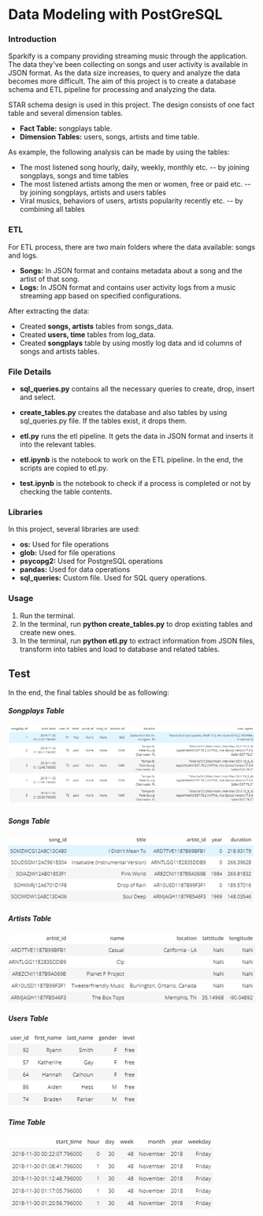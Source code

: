 # Data Modeling with PostGreSQL

### Introduction

Sparkify is a company providing streaming music through the application. The data they've been collecting on songs and user activity is available in JSON format. As the data size increases, to query and analyze the data becomes more difficult. The aim of this project is to create a database schema and ETL pipeline for processing and analyzing the data.

STAR schema design is used in this project. The design consists of one fact table and several dimension tables.

- **Fact Table:** songplays table.
- **Dimension Tables:** users, songs, artists and time table.

As example, the following analysis can be made by using the tables:

- The most listened song hourly, daily, weekly, monthly etc. -- by joining songplays, songs and time tables
- The most listened artists among the men or women, free or paid etc. -- by joining songplays, artists and users tables
- Viral musics, behaviors of users, artists popularity recently etc. -- by combining all tables

### ETL

For ETL process, there are two main folders where the data available: songs and logs. 

- **Songs:** In JSON format and contains metadata about a song and the artist of that song.
- **Logs:** In JSON format and contains user activity logs from a music streaming app based on specified configurations.

After extracting the data: 
- Created **songs, artists** tables from songs_data.
- Created **users, time** tables from log_data.
- Created **songplays** table by using mostly log data and id columns of songs and artists tables.

### File Details

- **sql_queries.py** contains all the necessary queries to create, drop, insert and select.
- **create_tables.py** creates the database and also tables by using sql_queries.py file. If the tables exist, it drops them.
- **etl.py** runs the etl pipeline. It gets the data in JSON format and inserts it into the relevant tables.

- **etl.ipynb** is the notebook to work on the ETL pipeline. In the end, the scripts are copied to etl.py.
- **test.ipynb** is the notebook to check if a process is completed or not by checking the table contents.

### Libraries

In this project, several libraries are used: 

- **os:** Used for file operations
- **glob:** Used for file operations
- **psycopg2:** Used for PostgreSQL operations
- **pandas:** Used for data operations
- **sql_queries:** Custom file. Used for SQL query operations.

### Usage

1. Run the terminal.
2. In the terminal, run **python create_tables.py** to drop existing tables and create new ones.
2. In the terminal, run **python etl.py** to extract information from JSON files, transform into tables and load to database and related tables.

## Test

In the end, the final tables should be as following:

##### Songplays Table
<p align="left"><img src="screenshots/songplays.PNG"></p>

##### Songs Table
<p align="left"><img src="screenshots/songs.PNG"></p>

##### Artists Table
<p align="left"><img src="screenshots/artists.PNG"></p>

##### Users Table
<p align="left"><img src="screenshots/users.PNG"></p>

##### Time Table
<p align="left"><img src="screenshots/time.PNG"></p>
